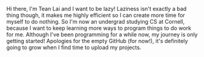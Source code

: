 Hi there, I'm Tean Lai and I want to be lazy! Laziness isn't exactly a bad thing though, it makes me highly efficient so I can create more time for myself to do nothing. So I'm now an undergrad studying CS at Cornell, because I want to keep learning more ways to program things to do work for me. Although I've been programming for a while now, my journey is only getting started! Apologies for the empty GitHub (for now!), it's definitely going to grow when I find time to upload my projects.

<!---
tean-lai/tean-lai is a ✨ special ✨ repository because its `README.md` (this file) appears on your GitHub profile.
You can click the Preview link to take a look at your changes.
--->
